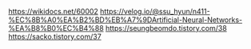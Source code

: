 https://wikidocs.net/60002
https://velog.io/@ssu_hyun/n411-%EC%8B%A0%EA%B2%BD%EB%A7%9DArtificial-Neural-Networks-%EA%B8%B0%EC%B4%88
https://seungbeomdo.tistory.com/38
https://sacko.tistory.com/37